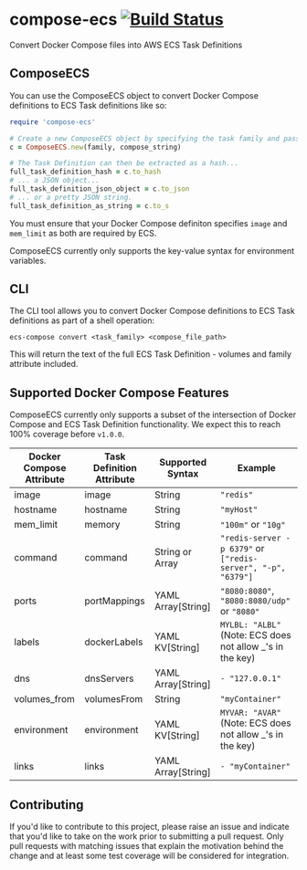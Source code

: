 # compose-ecs [![Build Status](https://travis-ci.com/spaceapegames/compose-ecs.svg?token=PLVFspnXYyAs4yV7xzCM&branch=master)](https://travis-ci.com/spaceapegames/compose-ecs)
Convert Docker Compose files into AWS ECS Task Definitions


## ComposeECS
You can use the ComposeECS object to convert Docker Compose definitions to ECS Task definitions like so:
```ruby
require 'compose-ecs'

# Create a new ComposeECS object by specifying the task family and passing in the Docker Compose string.
c = ComposeECS.new(family, compose_string)

# The Task Definition can then be extracted as a hash...
full_task_definition_hash = c.to_hash
# ... a JSON object...
full_task_definition_json_object = c.to_json
# ... or a pretty JSON string.
full_task_definition_as_string = c.to_s
```

You must ensure that your Docker Compose definiton specifies `image` and `mem_limit` as both are required by ECS.

ComposeECS currently only supports the key-value syntax for environment variables.
## CLI
The CLI tool allows you to convert Docker Compose definitions to ECS Task definitions as part of a shell operation:

`ecs-compose convert <task_family> <compose_file_path>`

This will return the text of the full ECS Task Definition - volumes and family attribute included.

## Supported Docker Compose Features

ComposeECS currently only supports a subset of the intersection of Docker Compose and ECS Task Definition functionality. We expect this to reach 100% coverage before `v1.0.0`.

| Docker Compose Attribute | Task Definition Attribute | Supported Syntax  | Example                                                      |
|--------------------------|---------------------------|-------------------|--------------------------------------------------------------|
| image                    | image                     | String            | `"redis"`                                                    |
| hostname                 | hostname                  | String            | `"myHost"`                                                   |
| mem_limit                | memory                    | String            | `"100m"` or `"10g"`                                          |
| command                  | command                   | String or Array   | `"redis-server -p 6379"` or `["redis-server", "-p", "6379"]` |
| ports                    | portMappings              | YAML Array[String]| `"8080:8080"`, `"8080:8080/udp"` or `"8080"`                 |
| labels                   | dockerLabels              | YAML KV[String]   | `MYLBL: "ALBL"` (Note: ECS does not allow _'s in the key)    |
| dns                      | dnsServers                | YAML Array[String]| `- "127.0.0.1"`                                              |
| volumes_from             | volumesFrom               | String            | `"myContainer"`                                              |
| environment              | environment               | YAML KV[String]   | `MYVAR: "AVAR"` (Note: ECS does not allow _'s in the key)    |
| links                    | links                     | YAML Array[String]| `- "myContainer"`                                                |

## Contributing

If you'd like to contribute to this project, please raise an issue and indicate that you'd like to take on the work prior to submitting a pull request. Only pull requests with matching issues that explain the motivation behind the change and at least some test coverage will be considered for integration.
